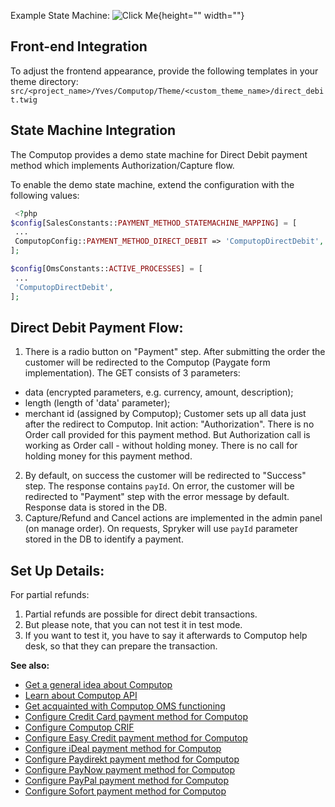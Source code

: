  Example State Machine:
![Click Me](https://cdn.document360.io/9fafa0d5-d76f-40c5-8b02-ab9515d3e879/Images/Documentation/computop-direct-debit-flow-example.png){height="" width=""}

## Front-end Integration
To adjust the frontend appearance, provide the following templates in your theme directory:
`src/<project_name>/Yves/Computop/Theme/<custom_theme_name>/direct_debit.twig`

## State Machine Integration
The Computop provides a demo state machine for Direct Debit payment method which implements Authorization/Capture flow.

To enable the demo state machine, extend the configuration with the following values:
```php
 <?php
$config[SalesConstants::PAYMENT_METHOD_STATEMACHINE_MAPPING] = [
 ...
 ComputopConfig::PAYMENT_METHOD_DIRECT_DEBIT => 'ComputopDirectDebit',
];

$config[OmsConstants::ACTIVE_PROCESSES] = [
 ...
 'ComputopDirectDebit',
];
```

## Direct Debit Payment Flow:

1. There is a radio button on "Payment" step. After submitting the order the customer will be redirected to the Computop (Paygate form implementation). The GET consists of 3 parameters:
  - data (encrypted parameters, e.g. currency, amount, description);
  - length (length of 'data' parameter);
  - merchant id (assigned by Computop);
Customer sets up all data just after the redirect to Computop.  Init action: "Authorization". There is no Order call provided for this payment method. But Authorization call is working as Order call - without holding money. There is no call for holding money for this payment method.
2. By default, on success the customer  will be redirected to "Success" step. The response contains `payId`. On error, the customer  will be redirected to "Payment" step with the error message by default. Response data is stored in the DB.
3. Capture/Refund and Cancel actions are implemented in the admin panel (on manage order). On requests, Spryker will use `payId` parameter stored in the DB to identify a payment.

## Set Up Details:
For partial refunds:
1. Partial refunds are possible for direct debit transactions.
2. But please note, that you can not test it in test mode.
3. If you want to test it, you have to say it afterwards to Computop help desk, so that they can prepare the transaction.

**See also:**

* [Get a general idea about Computop](https://documentation.spryker.com/v4/docs/computop)
* [Learn about Computop API](https://documentation.spryker.com/v4/docs/computop-api-details)
* [Get acquainted with Computop OMS functioning](https://documentation.spryker.com/v4/docs/computop-oms-details)
* [Configure Credit Card payment method for Computop](https://documentation.spryker.com/v4/docs/computop-credit-card)
* [Configure Computop CRIF](https://documentation.spryker.com/v4/docs/computop-crif)
* [Configure Easy Credit payment method for Computop](https://documentation.spryker.com/v4/docs/computop-easy-credit)
* [Configure iDeal payment method for Computop](https://documentation.spryker.com/v4/docs/computop-ideal)
* [Configure Paydirekt payment method for Computop](https://documentation.spryker.com/v4/docs/computop-paydirekt)
* [Configure PayNow payment method for Computop](https://documentation.spryker.com/v4/docs/computop-paynow)
* [Configure PayPal payment method for Computop](https://documentation.spryker.com/v4/docs/computop-paypal)
* [Configure Sofort payment method for Computop](https://documentation.spryker.com/v4/docs/computop-sofort)
